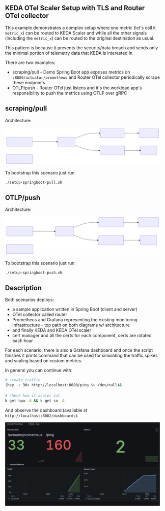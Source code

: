 ## KEDA OTel Scaler Setup with TLS and Router OTel collector

This example demonstrates a complex setup where one metric (let's call it `metric_x`) can be routed to KEDA Scaler and while all the other signals (including the `metric_x`) can be routed to the original destination as usual.

This pattern is because it prevents the security/data breach and sends only the minimal portion of telemetry data that KEDA is interested in.

There are two examples:
- scraping/pull - Demo Spring Boot app exposes metrics on `:8080/actuator/prometheus` and Router OTel collector periodically scrape these endpoints
- OTLP/push - Router OTel just listens and it's the workload app's responsibility to push the metrics using OTLP over gRPC


## scraping/pull

Architecture:

![diagram](./springboot-pull-architecture.svg "Diagram")

To bootstrap this scenario just run:

```bash
./setup-springboot-pull.sh
```


## OTLP/push

Architecture:

![diagram](./springboot-push-architecture.svg "Diagram")

To bootstrap this scenario just run:

```bash
./setup-springboot-push.sh
```

## Description

Both scenarios deploys:
 - a sample application written in Spring Boot (client and server)
 - OTel collector called router
 - Prometheus and Grafana representing the existing monitoring infrastructure - top path on both diagrams w/ architecture
 - and finally KEDA and KEDA OTel scaler
 - cert manager and all the certs for each component, certs are rotated each hour

For each scenario, there is also a Grafana dashboard and once the script finishes it prints command that can be used for simulating the traffic spikes and scaling based on custom metrics.

In general you can continue with:

```bash
# create traffic
(hey -z 30s http://localhost:8080/ping &> /dev/null)&

# check how it scales out
k get hpa -A && k get so -A
```

And observe the dashboard (available at `http://localhost:8082/dashboards`):

![dashboard](./dashboard.png "dashboard")
